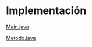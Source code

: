 <h1>Implementación</h1>

<a href="Simpson_1_2/src/Paquete01/Main.java">Main.java</a></br>

<a href="Simpson_1_2/src/Paquete01/Metodo.java">Metodo.java</a>
